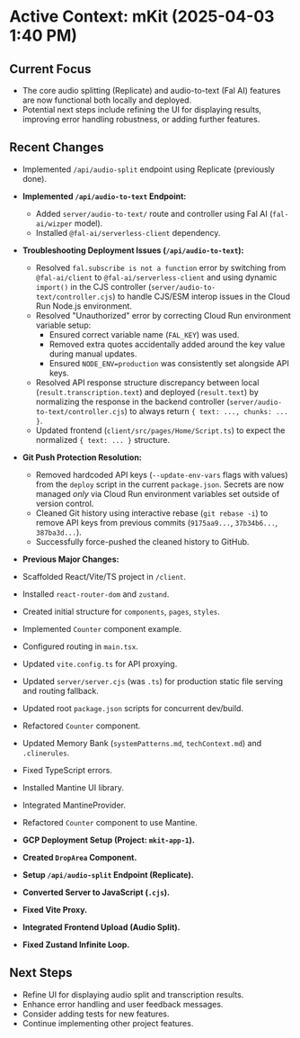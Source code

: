 # Active Context: mKit (2025-04-03 1:40 PM)

## Current Focus

-   The core audio splitting (Replicate) and audio-to-text (Fal AI) features are now functional both locally and deployed.
-   Potential next steps include refining the UI for displaying results, improving error handling robustness, or adding further features.

## Recent Changes

*   Implemented `/api/audio-split` endpoint using Replicate (previously done).
*   **Implemented `/api/audio-to-text` Endpoint:**
    *   Added `server/audio-to-text/` route and controller using Fal AI (`fal-ai/wizper` model).
    *   Installed `@fal-ai/serverless-client` dependency.
*   **Troubleshooting Deployment Issues (`/api/audio-to-text`):**
    *   Resolved `fal.subscribe is not a function` error by switching from `@fal-ai/client` to `@fal-ai/serverless-client` and using dynamic `import()` in the CJS controller (`server/audio-to-text/controller.cjs`) to handle CJS/ESM interop issues in the Cloud Run Node.js environment.
    *   Resolved "Unauthorized" error by correcting Cloud Run environment variable setup:
        *   Ensured correct variable name (`FAL_KEY`) was used.
        *   Removed extra quotes accidentally added around the key value during manual updates.
        *   Ensured `NODE_ENV=production` was consistently set alongside API keys.
    *   Resolved API response structure discrepancy between local (`result.transcription.text`) and deployed (`result.text`) by normalizing the response in the backend controller (`server/audio-to-text/controller.cjs`) to always return `{ text: ..., chunks: ... }`.
    *   Updated frontend (`client/src/pages/Home/Script.ts`) to expect the normalized `{ text: ... }` structure.
*   **Git Push Protection Resolution:**
    *   Removed hardcoded API keys (`--update-env-vars` flags with values) from the `deploy` script in the current `package.json`. Secrets are now managed *only* via Cloud Run environment variables set outside of version control.
    *   Cleaned Git history using interactive rebase (`git rebase -i`) to remove API keys from previous commits (`9175aa9...`, `37b34b6...`, `387ba3d...`).
    *   Successfully force-pushed the cleaned history to GitHub.
*   **Previous Major Changes:**

*   Scaffolded React/Vite/TS project in `/client`.
*   Installed `react-router-dom` and `zustand`.
*   Created initial structure for `components`, `pages`, `styles`.
*   Implemented `Counter` component example.
*   Configured routing in `main.tsx`.
*   Updated `vite.config.ts` for API proxying.
*   Updated `server/server.cjs` (was `.ts`) for production static file serving and routing fallback.
*   Updated root `package.json` scripts for concurrent dev/build.
*   Refactored `Counter` component.
*   Updated Memory Bank (`systemPatterns.md`, `techContext.md`) and `.clinerules`.
*   Fixed TypeScript errors.
*   Installed Mantine UI library.
*   Integrated MantineProvider.
*   Refactored `Counter` component to use Mantine.
*   **GCP Deployment Setup (Project: `mkit-app-1`).**
*   **Created `DropArea` Component.**
*   **Setup `/api/audio-split` Endpoint (Replicate).**
*   **Converted Server to JavaScript (`.cjs`).**
*   **Fixed Vite Proxy.**
*   **Integrated Frontend Upload (Audio Split).**
*   **Fixed Zustand Infinite Loop.**

## Next Steps

*   Refine UI for displaying audio split and transcription results.
*   Enhance error handling and user feedback messages.
*   Consider adding tests for new features.
*   Continue implementing other project features.
